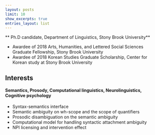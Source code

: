 ```yaml
---
layout: posts
limit: 10
show_excerpts: true
entries_layout: list
---
```




** Ph.D candidate, Department of Linguistics, Stony Brook University** <br />
* Awardee of 2018 Arts, Humanities, and Lettered Social Sciences Graduate Fellowship, Stony Brook University 
* Awardee of 2018 Korean Studies Graduate Scholarship, Center for Korean study at Stony Brook University 


## Interests

#### Semantics, Prosody, Computational linguistics, Neurolinguistics, Cognitive psychology
* Syntax-semantics interface
* Semantic ambiguity on wh-scope and the scope of quantifiers
* Prosodic disambiguation on the semantic ambiguity
* Computational model for handling syntactic attachment ambiguity
* NPI licensing and intervention effect



